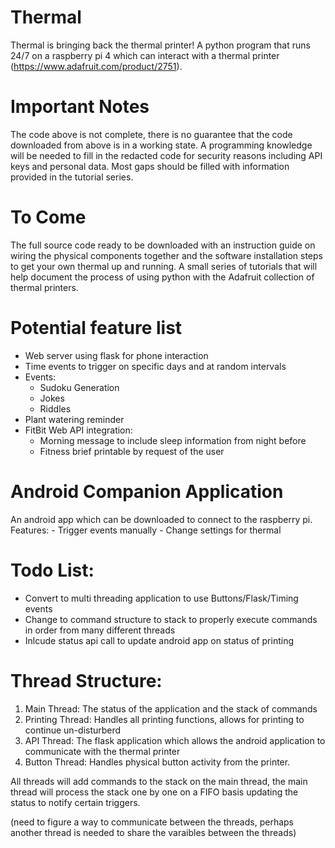 # Thermal
Thermal is bringing back the thermal printer! A python program that runs 24/7 on a raspberry pi 4 which can interact with a thermal printer (https://www.adafruit.com/product/2751). 

# Important Notes
The code above is not complete, there is no guarantee that the code downloaded from above is in a working state. A programming knowledge will be needed to fill in the redacted code for security reasons including API keys and personal data. Most gaps should be filled with information provided in the tutorial series.

# To Come
The full source code ready to be downloaded with an instruction guide on wiring the physical components together and the software installation steps to get your own thermal up and running. A small series of tutorials that will help document the process of using python with the Adafruit collection of thermal printers. 

# Potential feature list
  - Web server using flask for phone interaction
  - Time events to trigger on specific days and at random intervals
  - Events:
      - Sudoku Generation
      - Jokes
      - Riddles
  - Plant watering reminder
  - FitBit Web API integration:
      - Morning message to include sleep information from night before
      - Fitness brief printable by request of the user
 
 # Android Companion Application
  An android app which can be downloaded to connect to the raspberry pi. 
    Features:
      - Trigger events manually
      - Change settings for thermal

# Todo List:
  - Convert to multi threading application to use Buttons/Flask/Timing events
  - Change to command structure to stack to properly execute commands in order from many different threads
  - Inlcude status api call to update android app on status of printing

# Thread Structure:
  1. Main Thread: The status of the application and the stack of commands
  2. Printing Thread: Handles all printing functions, allows for printing to continue un-disturberd 
  3. API Thread: The flask application which allows the android application to communicate with the thermal printer
  4. Button Thread: Handles physical button activity from the printer. 

  All threads will add commands to the stack on the main thread, the main thread will process the stack one by one on a FIFO basis updating the status to notify certain triggers. 

  (need to figure a way to communicate between the threads, perhaps another thread is needed to share the varaibles between the threads)
